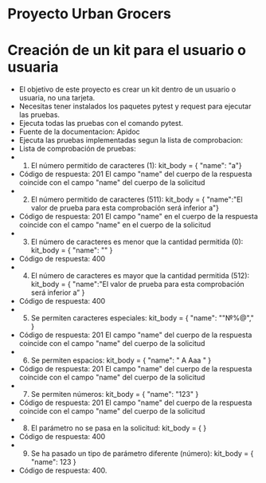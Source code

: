 # Proyecto Urban Grocers 
# Creación de un kit para el usuario o usuaria
- El objetivo de este proyecto es crear un kit dentro de un usuario o usuaria, no una tarjeta.
- Necesitas tener instalados los paquetes pytest y request para ejecutar las pruebas.
- Ejecuta todas las pruebas con el comando pytest.
- Fuente de la documentacion: Apidoc
- Ejecuta las pruebas implementadas segun la lista de comprobacion:
- Lista de comprobación de pruebas:
- 1. El número permitido de caracteres (1): kit_body = { "name": "a"}	
-    Código de respuesta: 201 El campo "name" del cuerpo de la respuesta coincide con el campo "name" del cuerpo de la solicitud
- 2. El número permitido de caracteres (511): kit_body = { "name":"El valor de prueba para esta comprobación será inferior a"}
-    Código de respuesta: 201 El campo "name" en el cuerpo de la respuesta coincide con el campo "name" en el cuerpo de la solicitud
- 3. El número de caracteres es menor que la cantidad permitida (0): kit_body = { "name": "" }
-    Código de respuesta: 400
- 4. El número de caracteres es mayor que la cantidad permitida (512): kit_body = { "name":"El valor de prueba para esta comprobación será inferior a” }
-    Código de respuesta: 400
- 5. Se permiten caracteres especiales: kit_body = { "name": ""№%@"," }
-    Código de respuesta: 201 El campo "name" del cuerpo de la respuesta coincide con el campo "name" del cuerpo de la solicitud
- 6. Se permiten espacios: kit_body = { "name": " A Aaa " }
-    Código de respuesta: 201 El campo "name" del cuerpo de la respuesta coincide con el campo "name" del cuerpo de la solicitud
- 7. Se permiten números: kit_body = { "name": "123" }
-    Código de respuesta: 201 El campo "name" del cuerpo de la respuesta coincide con el campo "name" del cuerpo de la solicitud
- 8. El parámetro no se pasa en la solicitud: kit_body = { }
-    Código de respuesta: 400
- 9. Se ha pasado un tipo de parámetro diferente (número): kit_body = { "name": 123 }
-    Código de respuesta: 400.
